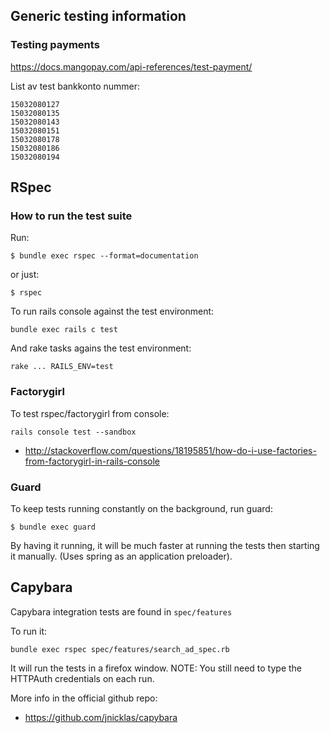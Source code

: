
## Generic testing information

### Testing payments

https://docs.mangopay.com/api-references/test-payment/

List av test bankkonto nummer:
```
15032080127
15032080135
15032080143
15032080151
15032080178
15032080186
15032080194
```

## RSpec

### How to run the test suite

Run:

```
$ bundle exec rspec --format=documentation
```
or just:
```
$ rspec
```

To run rails console against the test environment:
```
bundle exec rails c test
```

And rake tasks agains the test environment:
```
rake ... RAILS_ENV=test
```

### Factorygirl

To test rspec/factorygirl from console:
```
rails console test --sandbox
```

  * http://stackoverflow.com/questions/18195851/how-do-i-use-factories-from-factorygirl-in-rails-console


### Guard

To keep tests running constantly on the background, run guard:
```
$ bundle exec guard
```

By having it running, it will be much faster at running the tests then
 starting it manually. (Uses spring as an application preloader).


## Capybara

Capybara integration tests are found in `spec/features`

To run it:
```
bundle exec rspec spec/features/search_ad_spec.rb
```

It will run the tests in a firefox window.
NOTE: You still need to type the HTTPAuth credentials on each run.

 More info in the official github repo:

  * https://github.com/jnicklas/capybara
